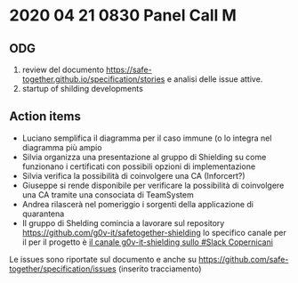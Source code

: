 # 2020 04 21 0830 Panel Call M

## ODG 

1. review del documento https://safe-together.github.io/specification/stories e analisi delle issue attive.
2. startup of shilding developments



## Action items

- Luciano semplifica il diagramma per il caso immune (o lo integra nel diagramma più ampio	
- Silvia organizza una presentazione al gruppo di Shielding su come funzionano i certificati con possibili opzioni di implementazione
- Silvia verifica la possibilità di coinvolgere una CA (Inforcert?)
- Giuseppe si rende disponibile per verificare la possibilità di coinvolgere una CA  tramite una consociata di TeamSystem
- Andrea rilascerà nel pomeriggio i sorgenti della applicazione di quarantena
- Il gruppo di Shelding comincia a lavorare sul repository https://github.com/g0v-it/safetogether-shielding lo specifico canale per il per il progetto è 
 [il canale g0v-it-shielding sullo #Slack Copernicani](https://copernicani.slack.com/archives/C011J964811)

Le issues sono  riportate sul documento e anche su  https://github.com/safe-together/specification/issues (inserito tracciamento)